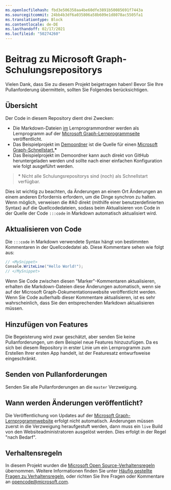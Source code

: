 ```yaml
---
ms.openlocfilehash: fbd3e506358aa4be60dfe3891b50085691f7443a
ms.sourcegitcommit: 24bb4b3df6a035806a58b609e1d8078ac5505fa1
ms.translationtype: Block
ms.contentlocale: de-DE
ms.lasthandoff: 02/17/2021
ms.locfileid: "50274260"
---
```

# <a name="contributing-to-microsoft-graph-training-repositories"></a>Beitrag zu Microsoft Graph-Schulungsrepositorys

Vielen Dank, dass Sie zu diesem Projekt beigetragen haben! Bevor Sie Ihre Pullanforderung übermitteln, sollten Sie Folgendes berücksichtigen.

## <a name="overview"></a>Übersicht

Der Code in diesem Repository dient drei Zwecken:

- Die Markdown-Dateien [im](/tutorial) Lernprogrammordner werden als Lernprogramm auf der [Microsoft Graph-Lernprogrammseite](https://docs.microsoft.com/graph/tutorials) veröffentlicht.
- Das Beispielprojekt im [Demoordner](/demo) ist die Quelle für einen [Microsoft Graph-Schnellstart.](https://developer.microsoft.com/graph/quick-start)**\***
- Das Beispielprojekt im Demoordner kann auch direkt von GitHub heruntergeladen werden und sollte nach einer einfachen Konfiguration wie folgt ausgeführt werden.

> **\*** Nicht alle Schulungsrepositorys sind (noch) als Schnellstart verfügbar.

Dies ist wichtig zu beachten, da  Änderungen an einem Ort Änderungen an einem anderen Erfordernis erfordern, um die Dinge synchron zu halten. Wenn möglich, verweisen die #A0 direkt (mithilfe einer benutzerdefinierten Syntax) auf die Quellcodedateien, sodass beim Aktualisieren von Code in der Quelle der Code `:::code` in Markdown automatisch aktualisiert wird.

## <a name="updating-code"></a>Aktualisieren von Code

Die `:::code` in Markdown verwendete Syntax hängt von bestimmten Kommentaren in der Quellcodedatei ab. Diese Kommentare sehen wie folgt aus:

```csharp
// <MySnippet>
Console.WriteLine("Hello World!");
// </MySnippet>
```

Wenn Sie Code zwischen diesen "Marker"-Kommentaren aktualisieren, erhalten die Markdown-Dateien diese Änderungen automatisch, wenn sie auf der Microsoft Graph-Dokumentationswebsite veröffentlicht werden. Wenn Sie Code außerhalb dieser Kommentare aktualisieren, ist es sehr wahrscheinlich, dass Sie den entsprechenden Markdown aktualisieren müssen.

## <a name="adding-features"></a>Hinzufügen von Features

Die Begeisterung wird zwar geschätzt, aber senden Sie keine Pullanforderungen, um dem Beispiel neue Features hinzuzufügen. Da es sich bei diesem Repository in erster Linie um ein Lernprogramm zum Erstellen Ihrer ersten App handelt, ist der Featuresatz entwurfsweise eingeschränkt.

## <a name="submitting-pull-requests"></a>Senden von Pullanforderungen

Senden Sie alle Pullanforderungen an die `master` Verzweigung.

## <a name="when-do-changes-get-published"></a>Wann werden Änderungen veröffentlicht?

Die Veröffentlichung von Updates auf der [Microsoft Graph-Lernprogrammwebsite](https://docs.microsoft.com/graph/tutorials) erfolgt nicht automatisch. Änderungen müssen zuerst in die Verzweigung heraufgestuft werden, dann muss ein `live` Build von den Websiteadministratoren ausgelöst werden. Dies erfolgt in der Regel "nach Bedarf".

## <a name="code-of-conduct"></a>Verhaltensregeln

In diesem Projekt wurden die [Microsoft Open Source-Verhaltensregeln](https://opensource.microsoft.com/codeofconduct/) übernommen. Weitere Informationen finden Sie unter [Häufig gestellte Fragen zu Verhaltensregeln](https://opensource.microsoft.com/codeofconduct/faq/), oder richten Sie Ihre Fragen oder Kommentare an [opencode@microsoft.com](mailto:opencode@microsoft.com).
